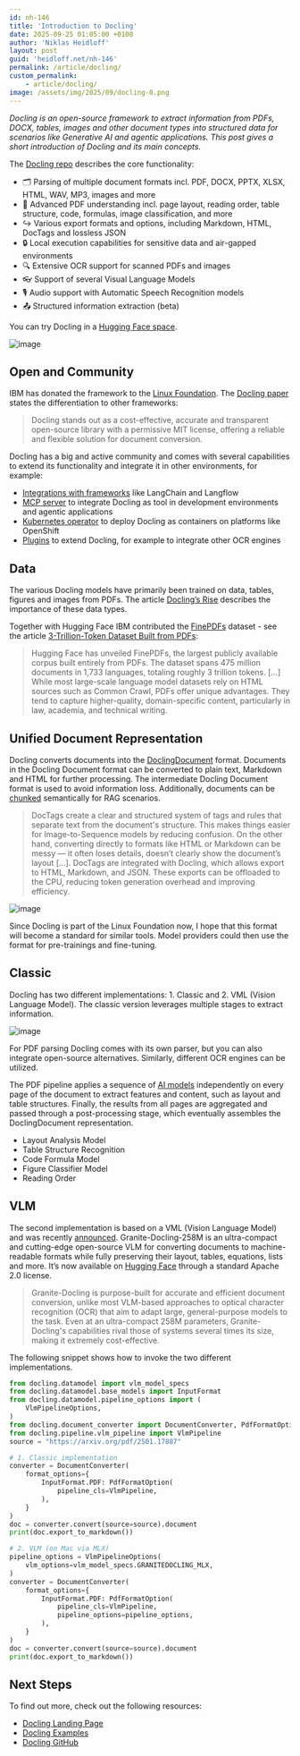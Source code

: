 ```yaml
---
id: nh-146
title: 'Introduction to Docling'
date: 2025-09-25 01:05:00 +0100
author: 'Niklas Heidloff'
layout: post
guid: 'heidloff.net/nh-146'
permalink: /article/docling/
custom_permalink:
    - article/docling/
image: /assets/img/2025/09/docling-0.png
---
```


*Docling is an open-source framework to extract information from PDFs, DOCX, tables, images and other document types into structured data for scenarios like Generative AI and agentic applications. This post gives a short introduction of Docling and its main concepts.*

The [Docling repo](https://github.com/docling-project/docling) describes the core functionality:

* 🗂️ Parsing of multiple document formats incl. PDF, DOCX, PPTX, XLSX, HTML, WAV, MP3, images and more
* 📑 Advanced PDF understanding incl. page layout, reading order, table structure, code, formulas, image classification, and more
* ↪️ Various export formats and options, including Markdown, HTML, DocTags and lossless JSON
* 🔒 Local execution capabilities for sensitive data and air-gapped environments
* 🔍 Extensive OCR support for scanned PDFs and images
* 👓 Support of several Visual Language Models
* 🎙️ Audio support with Automatic Speech Recognition models
* 📤 Structured information extraction (beta)

You can try Docling in a [Hugging Face space](https://huggingface.co/spaces/ibm-granite/granite-docling-258m-demo).

![image](/assets/img/2025/09/docling-2.png)

## Open and Community

IBM has donated the framework to the [Linux Foundation](https://lfaidata.foundation/projects/docling/). The [Docling paper](https://arxiv.org/abs/2501.17887) states the differentiation to other frameworks:

> Docling stands out as a cost-effective, accurate and transparent open-source library with a permissive MIT license, offering a reliable and flexible solution for document conversion.

Docling has a big and active community and comes with several capabilities to extend its functionality and integrate it in other environments, for example:

* [Integrations with frameworks](https://docling-project.github.io/docling/integrations/) like LangChain and Langflow
* [MCP server](https://github.com/docling-project/docling-mcp) to integrate Docling as tool in development environments and agentic applications
* [Kubernetes operator](https://github.com/docling-project/docling-operator) to deploy Docling as containers on platforms like OpenShift
* [Plugins](https://docling-project.github.io/docling/concepts/plugins/) to extend Docling, for example to integrate other OCR engines

## Data

The various Docling models have primarily been trained on data, tables, figures and images from PDFs. The article [Docling’s Rise](https://www.ibm.com/think/news/doclings-rise-llm-ready-data) describes the importance of these data types.

Together with Hugging Face IBM contributed the [FinePDFs](https://huggingface.co/datasets/HuggingFaceFW/finepdfs) dataset - see the article
[3-Trillion-Token Dataset Built from PDFs](https://www.infoq.com/news/2025/09/finepdfs/):

> Hugging Face has unveiled FinePDFs, the largest publicly available corpus built entirely from PDFs. The dataset spans 475 million documents in 1,733 languages, totaling roughly 3 trillion tokens. [...] While most large-scale language model datasets rely on HTML sources such as Common Crawl, PDFs offer unique advantages. They tend to capture higher-quality, domain-specific content, particularly in law, academia, and technical writing.

## Unified Document Representation

Docling converts documents into the [DoclingDocument](https://docling-project.github.io/docling/concepts/docling_document/) format. Documents in the Docling Document format can be converted to plain text, Markdown and HTML for further processing. The intermediate Docling Document format is used to avoid information loss. Additionally, documents can be [chunked](https://docling-project.github.io/docling/concepts/chunking/) semantically for RAG scenarios.

> DocTags create a clear and structured system of tags and rules that separate text from the document's structure. This makes things easier for Image-to-Sequence models by reducing confusion. On the other hand, converting directly to formats like HTML or Markdown can be messy — it often loses details, doesn’t clearly show the document’s layout [...]. DocTags are integrated with Docling, which allows export to HTML, Markdown, and JSON. These exports can be offloaded to the CPU, reducing token generation overhead and improving efficiency.

![image](/assets/img/2025/09/docling-1.png)

Since Docling is part of the Linux Foundation now, I hope that this format will become a standard for similar tools. Model providers could then use the format for pre-trainings and fine-tuning.

## Classic

Docling has two different implementations: 1. Classic and 2. VML (Vision Language Model). The classic version leverages multiple stages to extract information.

![image](/assets/img/2025/09/docling-3.png)

For PDF parsing Docling comes with its own parser, but you can also integrate open-source alternatives. Similarly, different OCR engines can be utilized.

The PDF pipeline applies a sequence of [AI models](https://github.com/docling-project/docling-ibm-models/tree/main/docling_ibm_models) independently on every page of the document to extract features and content, such as layout and table structures. Finally, the results from all pages are aggregated and passed through a post-processing stage, which eventually assembles the DoclingDocument representation.

* Layout Analysis Model
* Table Structure Recognition
* Code Formula Model
* Figure Classifier Model
* Reading Order

## VLM

The second implementation is based on a VML (Vision Language Model) and was recently [announced](https://www.ibm.com/new/announcements/granite-docling-end-to-end-document-conversion). Granite-Docling-258M is an ultra-compact and cutting-edge open-source VLM for converting documents to machine-readable formats while fully preserving their layout, tables, equations, lists and more. It’s now available on [Hugging Face](https://huggingface.co/ibm-granite/granite-docling-258M) through a standard Apache 2.0 license.

> Granite-Docling is purpose-built for accurate and efficient document conversion, unlike most VLM-based approaches to optical character recognition (OCR) that aim to adapt large, general-purpose models to the task. Even at an ultra-compact 258M parameters, Granite-Docling's capabilities rival those of systems several times its size, making it extremely cost-effective. 

The following snippet shows how to invoke the two different implementations.

```python
from docling.datamodel import vlm_model_specs
from docling.datamodel.base_models import InputFormat
from docling.datamodel.pipeline_options import (
    VlmPipelineOptions,
)
from docling.document_converter import DocumentConverter, PdfFormatOption
from docling.pipeline.vlm_pipeline import VlmPipeline
source = "https://arxiv.org/pdf/2501.17887"

# 1. Classic implementation
converter = DocumentConverter(
    format_options={
        InputFormat.PDF: PdfFormatOption(
            pipeline_cls=VlmPipeline,
        ),
    }
)
doc = converter.convert(source=source).document
print(doc.export_to_markdown())

# 2. VLM (on Mac via MLX)
pipeline_options = VlmPipelineOptions(
    vlm_options=vlm_model_specs.GRANITEDOCLING_MLX,
)
converter = DocumentConverter(
    format_options={
        InputFormat.PDF: PdfFormatOption(
            pipeline_cls=VlmPipeline,
            pipeline_options=pipeline_options,
        ),
    }
)
doc = converter.convert(source=source).document
print(doc.export_to_markdown())
```

## Next Steps

To find out more, check out the following resources:

* [Docling Landing Page](https://docling.ai)
* [Docling Examples](https://docling-project.github.io/docling/examples/)
* [Docling GitHub](https://github.com/docling-project)
